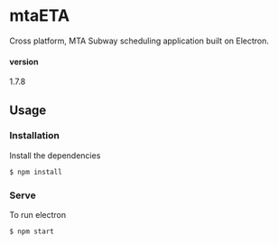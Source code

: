 # mtaETA

Cross platform, MTA Subway scheduling application built on Electron.

#### version
1.7.8


## Usage

### Installation

Install the dependencies

```sh
$ npm install
```

### Serve
To run electron

```sh
$ npm start
```
